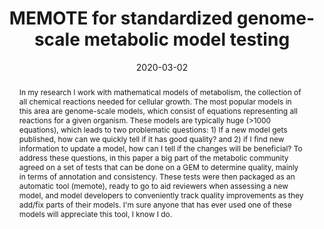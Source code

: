 ---
# Documentation: https://sourcethemes.com/academic/docs/managing-content/

title: "MEMOTE for standardized genome-scale metabolic model testing"
authors:
- Christian Lieven
- Moritz E. Beber
- Brett G. Olivier
- Frank T. Bergmann
- Meric Ataman
- Parizad Babaei
- Jennifer A. Bartell
- Lars M. Blank
- Siddharth Chauhan
- Kevin Correia
- Christian Diener
- Andreas Dräger
- Birgitta E. Ebert
- Janaka N. Edirisinghe
- José P. Faria
- Adam M. Feist
- Georgios Fengos
- Ronan M. T. Fleming
- Beatriz García-Jiménez
- Vassily Hatzimanikatis
- Wout van Helvoirt
- Christopher S. Henry
- Henning Hermjakob
- Markus J. Herrgård
- Ali Kaafarani
- Hyun Uk Kim
- Zachary King
- Stefen Klamt
- Edda Klipp
- Jasper J. Koehorst
- Matthias König
- Meiyappan Lakshmanan
- Dong-Yup Lee
- Sang Yup Lee
- Sunjae Lee
- Nathan E. Lewis
- Filipe Liu
- Hongwu Ma
- Daniel Machado
- Radhakrishnan Mahadevan
- Paulo Maia
- Adil Mardinoglu
- Gregory L. Medlock
- Jonathan M. Monk
- Jens Nielsen
- Lars Keld Nielsen
- Juan Nogales
- Intawat Nookaew
- Bernhard O. Palsson
- Jason A. Papin
- Kiran R. Patil
- Mark Poolman
- Nathan D. Price
- Osbaldo Resendis-Antonio
- Anne Richelle
- Isabel Rocha
- admin
- Peter J. Schaap
- Rahuman S. Malik Sherif
- Saeed Shoaie
- Nikolaus Sonnenschein
- Bas Teusink
- Paulo Vilaça
- Jon Olav Vik
- Judith A. H. Wodke
- Joana C. Xavier
- Qianqian Yuan
- Maksim Zakhartsev
- Cheng Zhang 
date: "2020-03-02"
doi: "10.1038/s41587-020-0446-y"

# Schedule page publish date (NOT publication's date).
# publishDate: {{ .Date }}

# Publication type.
# Legend: 0 = Uncategorized; 1 = Conference paper; 2 = Journal article;
# 3 = Preprint / Working Paper; 4 = Report; 5 = Book; 6 = Book section;
# 7 = Thesis; 8 = Patent
publication_types: ["2"]

# Publication name and optional abbreviated publication name.
publication: "Nature Biotechnology"
publication_short: ""

abstract: "In my research I work with mathematical models of metabolism, the collection of all chemical reactions needed for cellular growth. The most popular models in this area are genome-scale models, which consist of equations representing all reactions for a given organism. These models are typically huge (>1000 equations), which leads to two problematic questions: 1) If a new model gets published, how can we quickly tell if it has good quality? and 2) if I find new information to update a model, how can I tell if the changes will be beneficial? To address these questions, in this paper a big part of the metabolic community agreed on a set of tests that can be done on a GEM to determine quality, mainly in terms of annotation and consistency. These tests were then packaged as an automatic tool (memote), ready to go to aid reviewers when assessing a new model, and model developers to conveniently track quality improvements as they add/fix parts of their models. I'm sure anyone that has ever used one of these models will appreciate this tool, I know I do."

# Summary. An optional shortened abstract.
summary: "A community tool for evaluating quality of metabolic models"

tags:
- GEMs
categories: []
featured: false

# Custom links (optional).
#   Uncomment and edit lines below to show custom links.
# links:
# - name: Follow
#   url: https://twitter.com
#   icon_pack: fab
#   icon: twitter

url_pdf: https://www.nature.com/articles/s41587-020-0446-y.pdf
url_code: https://github.com/opencobra/memote
url_dataset:
url_poster:
url_project:
url_slides:
url_source:
url_video:

# Featured image
# To use, add an image named `featured.jpg/png` to your page's folder.
# Focal points: Smart, Center, TopLeft, Top, TopRight, Left, Right, BottomLeft, Bottom, BottomRight.
image:
  caption: "Source: https://github.com/opencobra/memote"
  focal_point: ""
  preview_only: false

# Associated Projects (optional).
#   Associate this publication with one or more of your projects.
#   Simply enter your project's folder or file name without extension.
#   E.g. `internal-project` references `content/project/internal-project/index.md`.
#   Otherwise, set `projects: []`.
projects: []

# Slides (optional).
#   Associate this publication with Markdown slides.
#   Simply enter your slide deck's filename without extension.
#   E.g. `slides: "example"` references `content/slides/example/index.md`.
#   Otherwise, set `slides: ""`.
slides: ""
---
